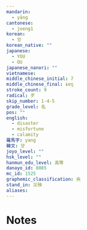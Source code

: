 ```yaml
---
mandarin:
  - yāng
cantonese:
  - joeng1
korean:
  - 앙
korean_native: ""
japanese:
  - YOU
  - OU
japanese_nanori: ""
vietnamese:
middle_chinese_initial: ʔ
middle_chinese_final: ɨɐŋ
stroke_count: 9
radical: 歹
skip_number: 1-4-5
grade_level: 名
pos: ""
english:
  - disaster
  - misfortune
  - calamity
羅馬字: yang
韓文: 양
joyo_level: ""
hsk_level: ""
hanmun_edu_level: 高等
danayo_id: 8085
mc_id: 1525
graphemic_classification: 央
stand_in: 災殃
aliases:
---
```


# Notes

